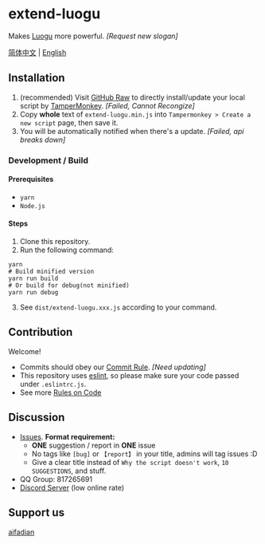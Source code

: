 # extend-luogu

Makes [Luogu](https://www.luogu.com.cn/) more powerful. _[Request new slogan]_

[简体中文](./README.zh-Hans.md) | [English](./README.md)

## Installation

1. (recommended) Visit [GitHub Raw](https://github.com/extend-luogu/extend-luogu/raw/main/dist/extend-luogu.min.js) to directly install/update your local script by [TamperMonkey](https://www.tampermonkey.net/). _[Failed, Cannot Recongize]_
2. Copy **whole** text of `extend-luogu.min.js` into `Tampermonkey > Create a new script` page, then save it.
3. You will be automatically notified when there's a update. _[Failed, api breaks down]_

### Development / Build

#### Prerequisites
- `yarn`
- `Node.js`

#### Steps

1. Clone this repository.
2. Run the following command:
```
yarn
# Build minified version
yarn run build
# Or build for debug(not minified)
yarn run debug
```
3. See `dist/extend-luogu.xxx.js` according to your command.

## Contribution

Welcome!

- Commits should obey our [Commit Rule](https://github.com/extend-luogu/ExtendLuoguGitCommitMsgStd). _[Need updating]_
- This repository uses [eslint](https://eslint.org/), so please make sure your code passed under `.eslintrc.js`.
- See more [Rules on Code](https://github.com/orgs/extend-luogu/projects/1)

## Discussion

- [Issues](https://github.com/extend-luogu/extend-luogu/issues).
  **Format requirement:**
  - **ONE** suggestion / report in **ONE** issue
  - No tags like `[bug]` or `【report】` in your title, admins will tag issues :D
  - Give a clear title instead of `Why the script doesn't work`, `10 SUGGESTIONS`, and stuff.
- QQ Group: 817265691
- [Discord Server](https://discord.gg/mHsx9crXjv) (low online rate)

## Support us

[aifadian](https://afdian.net/@extend-luogu)
